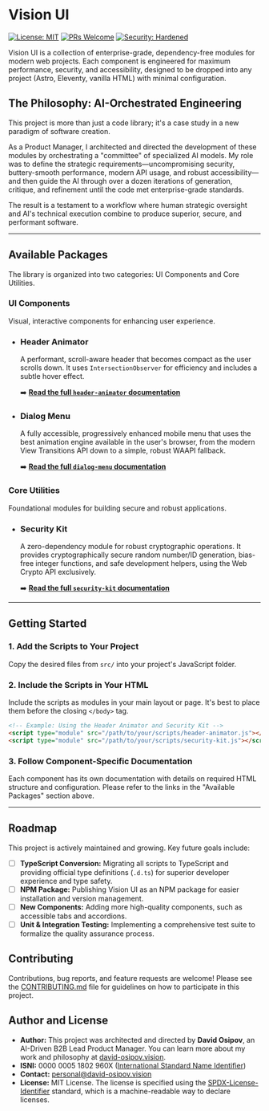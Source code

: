 # Vision UI

[![License: MIT](https://img.shields.io/badge/License-MIT-yellow.svg)](https://opensource.org/licenses/MIT)
[![PRs Welcome](https://img.shields.io/badge/PRs-welcome-brightgreen.svg)](CONTRIBUTING.md)
[![Security: Hardened](https://img.shields.io/badge/Security-Hardened-brightgreen)](./docs/03-security-kit.md)

Vision UI is a collection of enterprise-grade, dependency-free modules for modern web projects. Each component is engineered for maximum performance, security, and accessibility, designed to be dropped into any project (Astro, Eleventy, vanilla HTML) with minimal configuration.

## The Philosophy: AI-Orchestrated Engineering

This project is more than just a code library; it's a case study in a new paradigm of software creation.

As a Product Manager, I architected and directed the development of these modules by orchestrating a "committee" of specialized AI models. My role was to define the strategic requirements—uncompromising security, buttery-smooth performance, modern API usage, and robust accessibility—and then guide the AI through over a dozen iterations of generation, critique, and refinement until the code met enterprise-grade standards.

The result is a testament to a workflow where human strategic oversight and AI's technical execution combine to produce superior, secure, and performant software.

---

## Available Packages

The library is organized into two categories: UI Components and Core Utilities.

### UI Components

Visual, interactive components for enhancing user experience.

*   ### Header Animator
    A performant, scroll-aware header that becomes compact as the user scrolls down. It uses `IntersectionObserver` for efficiency and includes a subtle hover effect.

    ➡️ **[Read the full `header-animator` documentation](./docs/header-animator.md)**

*   ### Dialog Menu
    A fully accessible, progressively enhanced mobile menu that uses the best animation engine available in the user's browser, from the modern View Transitions API down to a simple, robust WAAPI fallback.

    ➡️ **[Read the full `dialog-menu` documentation](./docs/mobile-dialog-menu.md)**

### Core Utilities

Foundational modules for building secure and robust applications.

*   ### Security Kit
    A zero-dependency module for robust cryptographic operations. It provides cryptographically secure random number/ID generation, bias-free integer functions, and safe development helpers, using the Web Crypto API exclusively.

    ➡️ **[Read the full `security-kit` documentation](./docs/security-kit.md)**

---

## Getting Started

### 1. Add the Scripts to Your Project

Copy the desired files from `src/` into your project's JavaScript folder.

### 2. Include the Scripts in Your HTML

Include the scripts as modules in your main layout or page. It's best to place them before the closing `</body>` tag.

```html
<!-- Example: Using the Header Animator and Security Kit -->
<script type="module" src="/path/to/your/scripts/header-animator.js"></script>
<script type="module" src="/path/to/your/scripts/security-kit.js"></script>
```

### 3. Follow Component-Specific Documentation

Each component has its own documentation with details on required HTML structure and configuration. Please refer to the links in the "Available Packages" section above.

---

## Roadmap

This project is actively maintained and growing. Key future goals include:

-   [ ] **TypeScript Conversion:** Migrating all scripts to TypeScript and providing official type definitions (`.d.ts`) for superior developer experience and type safety.
-   [ ] **NPM Package:** Publishing Vision UI as an NPM package for easier installation and version management.
-   [ ] **New Components:** Adding more high-quality components, such as accessible tabs and accordions.
-   [ ] **Unit & Integration Testing:** Implementing a comprehensive test suite to formalize the quality assurance process.

## Contributing

Contributions, bug reports, and feature requests are welcome! Please see the [CONTRIBUTING.md](CONTRIBUTING.md) file for guidelines on how to participate in this project.

## Author and License

*   **Author:** This project was architected and directed by **David Osipov**, an AI-Driven B2B Lead Product Manager. You can learn more about my work and philosophy at [david-osipov.vision](https://david-osipov.vision).
*   **ISNI:** 0000 0005 1802 960X ([International Standard Name Identifier](https://isni.org/isni/000000051802960X))
*   **Contact:** <personal@david-osipov.vision>
*   **License:** MIT License. The license is specified using the [SPDX-License-Identifier](https://spdx.org/licenses/) standard, which is a machine-readable way to declare licenses.

